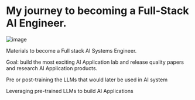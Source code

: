 # My journey to becoming a Full-Stack AI Engineer.
![image](https://github.com/user-attachments/assets/a98683c7-55bd-4f48-b47d-9ff443166edb)


Materials to become a Full stack AI Systems Engineer. 

Goal: build the most exciting AI Application lab and release quality papers and research AI Application products. 


Pre or post-training the LLMs that would later be used in AI system 

Leveraging pre-trained LLMs to build AI Applications 

